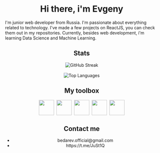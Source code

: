 <h1 align="center">Hi there, i'm Evgeny</h1>

<p>
  I'm junior web developer from Russia. I'm passionate about everything related to technology. I've made a few projects on ReactJS, you can check them out in my repositories. Currently, besides web development, i'm learning Data Science and Machine Learning.
</p>

<div align='center'>
  <h2>Stats</h2>
  
  <img src="https://streak-stats.demolab.com?user=[justjxc]&theme=transparent&fire=EB5454" alt="GitHub Streak"/>
  <br /><br />
  <img src="https://github-readme-stats.vercel.app/api/top-langs/?username=justjxc&layout=compact&theme=vision-friendly-dark" alt="Top Languages"/>
</div>

<div align='center'>
  <h2>My toolbox</h2>

  <div align='center'>
    <img src="https://cdn.jsdelivr.net/gh/devicons/devicon@latest/icons/html5/html5-original.svg" height='50px' width='50px' />&nbsp;
    <img src="https://cdn.jsdelivr.net/gh/devicons/devicon@latest/icons/css3/css3-original.svg" height='50px' width='50px' />&nbsp;
    <img src="https://cdn.jsdelivr.net/gh/devicons/devicon@latest/icons/javascript/javascript-original.svg" height='50px' width='50px' />&nbsp;
    <img src="https://cdn.jsdelivr.net/gh/devicons/devicon@latest/icons/react/react-original.svg" height='50px' width='50px' />&nbsp;
    <img src="https://cdn.jsdelivr.net/gh/devicons/devicon@latest/icons/tailwindcss/tailwindcss-original.svg" height='50px' width='50px' />
  </div>
</div>

<div align='center'>
  <h2>Contact me</h2>

  <ul align='center'>
    <li>bedarev.official@gmail.com</li>
    <li>https://t.me/JuSt1Q</li> 
  </ul>
</div>

